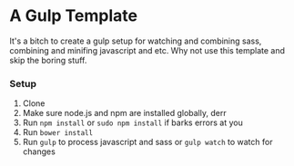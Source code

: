 A Gulp Template
===============

It's a bitch to create a gulp setup for watching and combining sass, combining and minifing javascript and etc. Why not use this template and skip the boring stuff.

### Setup

1. Clone
2. Make sure node.js and npm are installed globally, derr
3. Run `npm install` or `sudo npm install` if barks errors at you
4. Run `bower install`
5. Run `gulp` to process javascript and sass or `gulp watch` to watch for changes